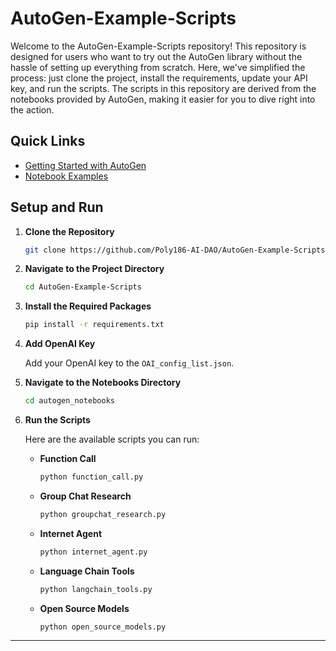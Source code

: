 # AutoGen-Example-Scripts

Welcome to the AutoGen-Example-Scripts repository! This repository is designed for users who want to try out the AutoGen library without the hassle of setting up everything from scratch. Here, we've simplified the process: just clone the project, install the requirements, update your API key, and run the scripts. The scripts in this repository are derived from the notebooks provided by AutoGen, making it easier for you to dive right into the action.

## Quick Links
- [Getting Started with AutoGen](https://microsoft.github.io/autogen/docs/getting-started)
- [Notebook Examples](https://microsoft.github.io/autogen/docs/Examples/AutoGen-AgentChat)

## Setup and Run

1. **Clone the Repository**

   ```bash
   git clone https://github.com/Poly186-AI-DAO/AutoGen-Example-Scripts.git
   ```

2. **Navigate to the Project Directory**

   ```bash
   cd AutoGen-Example-Scripts
   ```

3. **Install the Required Packages**

   ```bash
   pip install -r requirements.txt
   ```

4. **Add OpenAI Key**

   Add your OpenAI key to the `OAI_config_list.json`.

5. **Navigate to the Notebooks Directory**

   ```bash
   cd autogen_notebooks
   ```

6. **Run the Scripts**

   Here are the available scripts you can run:

   - **Function Call**
     ```bash
     python function_call.py
     ```

   - **Group Chat Research**
     ```bash
     python groupchat_research.py
     ```

   - **Internet Agent**
     ```bash
     python internet_agent.py
     ```

   - **Language Chain Tools**
     ```bash
     python langchain_tools.py
     ```

   - **Open Source Models**
     ```bash
     python open_source_models.py
     ```
---
